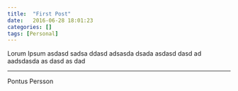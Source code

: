 ```yaml
---
title:  "First Post"
date:   2016-06-28 18:01:23
categories: []
tags: [Personal]
---
```

Lorum Ipsum asdasd sadsa ddasd adsasda dsada
asdasd dasd ad aadsdasda as dasd as dad

---
Pontus Persson
